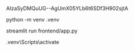 AIzaSyDMQuUG--AgUmX05YLb6t6SDf3H902sjtA

python -m venv .venv  

streamlit run frontend/app.py

.venv\Scripts\activate       